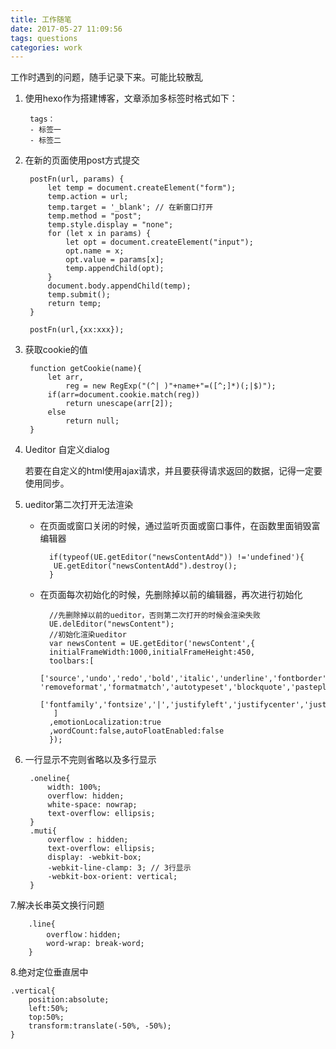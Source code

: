 ```yaml
---
title: 工作随笔
date: 2017-05-27 11:09:56
tags: questions
categories: work
---
```

工作时遇到的问题，随手记录下来。可能比较散乱
<!--- more ---->

1. 使用hexo作为搭建博客，文章添加多标签时格式如下：

        tags：
        - 标签一
        - 标签二

2. 在新的页面使用post方式提交

        postFn(url, params) {
            let temp = document.createElement("form");
            temp.action = url;
            temp.target = '_blank'; // 在新窗口打开
            temp.method = "post";
            temp.style.display = "none";
            for (let x in params) {
                let opt = document.createElement("input");
                opt.name = x;
                opt.value = params[x];
                temp.appendChild(opt);
            }
            document.body.appendChild(temp);
            temp.submit();
            return temp;
        }

        postFn(url,{xx:xxx});

3. 获取cookie的值

        function getCookie(name){
            let arr,
                reg = new RegExp("(^| )"+name+"=([^;]*)(;|$)");
            if(arr=document.cookie.match(reg))
                return unescape(arr[2]);
            else
                return null;
        }

4. Ueditor 自定义dialog

    若要在自定义的html使用ajax请求，并且要获得请求返回的数据，记得一定要使用同步。

5. ueditor第二次打开无法渲染
    * 在页面或窗口关闭的时候，通过监听页面或窗口事件，在函数里面销毁富编辑器

            if(typeof(UE.getEditor("newsContentAdd")) !='undefined'){
             UE.getEditor("newsContentAdd").destroy();
            }

    * 在页面每次初始化的时候，先删除掉以前的编辑器，再次进行初始化

            //先删除掉以前的ueditor，否则第二次打开的时候会渲染失败
            UE.delEditor("newsContent");
            //初始化渲染ueditor
            var newsContent = UE.getEditor('newsContent',{
            initialFrameWidth:1000,initialFrameHeight:450,
            toolbars:[
              ['source','undo','redo','bold','italic','underline','fontborder','strikethrough','superscript','subscript', 'removeformat','formatmatch','autotypeset','blockquote','pasteplain','|','forecolor','backcolor','insertorderedlist','insertunorderedlist','selectall','cleardoc','rowspacingtop','rowspacingbottom','lineheight','|','background'],
              ['fontfamily','fontsize','|','justifyleft','justifycenter','justifyright','justifyjustify','|','imagenone','imageleft','imageright','imagecenter','|','insertimage','emotion','|','inserttable','deletetable','insertparagraphbeforetable','insertrow','deleterow','insertcol','deletecol','mergecells','mergeright','mergedown','splittocells','splittorows','splittocols','|','preview']
             ]
            ,emotionLocalization:true
            ,wordCount:false,autoFloatEnabled:false
            });

6. 一行显示不完则省略以及多行显示

        .oneline{
            width: 100%;
            overflow: hidden;
            white-space: nowrap;
            text-overflow: ellipsis;
        }
        .muti{
            overflow : hidden;
            text-overflow: ellipsis;
            display: -webkit-box;
            -webkit-line-clamp: 3; // 3行显示
            -webkit-box-orient: vertical;
        }


7.解决长串英文换行问题

        .line{
            overflow：hidden;
            word-wrap: break-word;
        }

8.绝对定位垂直居中

    .vertical{
        position:absolute;
        left:50%;
        top:50%;
        transform:translate(-50%, -50%);
    }
